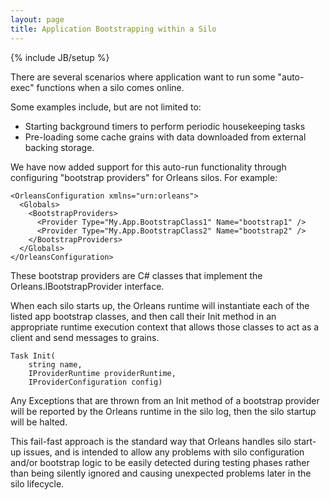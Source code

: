 ```yaml
---
layout: page
title: Application Bootstrapping within a Silo
---
```

{% include JB/setup %}

There are several scenarios where application want to run some "auto-exec" functions when a silo comes online. 

Some examples include, but are not limited to: 
* Starting background timers to perform periodic housekeeping tasks 
* Pre-loading some cache grains with data downloaded from external backing storage. 

We have now added support for this auto-run functionality through configuring "bootstrap providers" for Orleans silos. For example:

    <OrleansConfiguration xmlns="urn:orleans">
      <Globals>
        <BootstrapProviders>
          <Provider Type="My.App.BootstrapClass1" Name="bootstrap1" />
          <Provider Type="My.App.BootstrapClass2" Name="bootstrap2" />
        </BootstrapProviders>
      </Globals>
    </OrleansConfiguration>

 These bootstrap providers are C# classes that implement the Orleans.IBootstrapProvider interface.

When each silo starts up, the Orleans runtime will instantiate each of the listed app bootstrap classes, and then call their Init method in an appropriate runtime execution context that allows those classes to act as a client and send messages to grains.

    Task Init(
        string name, 
        IProviderRuntime providerRuntime, 
        IProviderConfiguration config)

Any Exceptions that are thrown from an Init method of a bootstrap provider will be reported by the Orleans runtime in the silo log, then the silo startup will be halted. 

This fail-fast approach is the standard way that Orleans handles silo start-up issues, and is intended to allow any problems with silo configuration and/or bootstrap logic to be easily detected during testing phases rather than being silently ignored and causing unexpected problems later in the silo lifecycle.